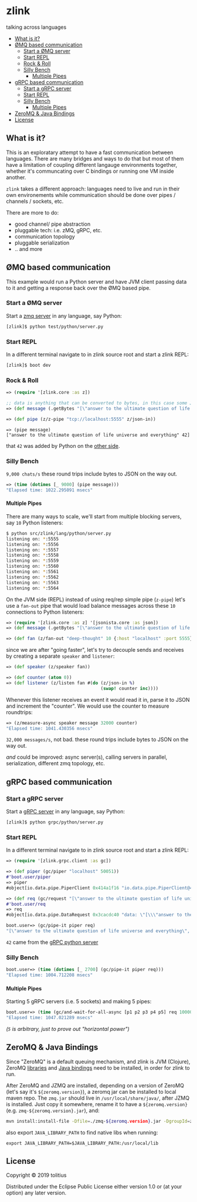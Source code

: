 
<!-- END doctoc generated TOC please keep comment here to allow auto update -->

# zlink

talking across languages

- [What is it?](#what-is-it)
- [ØMQ based communication](#%C3%B8mq-based-communication)
  - [Start a ØMQ server](#start-a-%C3%B8mq-server)
  - [Start REPL](#start-repl)
  - [Rock & Roll](#rock-&-roll)
  - [Silly Bench](#silly-bench)
    - [Multiple Pipes](#multiple-pipes)
- [gRPC based communication](#grpc-based-communication)
  - [Start a gRPC server](#start-a-grpc-server)
  - [Start REPL](#start-repl-1)
  - [Silly Bench](#silly-bench-1)
    - [Multiple Pipes](#multiple-pipes-1)
- [ZeroMQ & Java Bindings](#zeromq-&-java-bindings)
- [License](#license)

## What is it?

This is an exploratary attempt to have a fast communication between languages. There are many bridges and ways to do that but most of them have a limitation of coupling different langauge environments together, whether it's communcating over C bindings or running one VM inside another.

`zlink` takes a different approach: languages need to live and run in their own environements while communication should be done over pipes / channels / sockets, etc.

There are more to do:

* good channel/ pipe abstraction
* pluggable tech: i.e. zMQ, gRPC, etc.
* communication topology
* pluggable serialization
* .. and more

## ØMQ based communication

This example would run a Python server and have JVM client passing data to it and getting a response back over the ØMQ based pipe.

### Start a ØMQ server

Start a [zmq server](src/zlink/lang/python/server.py) in any language, say Python:

```bash
[zlink]$ python test/python/server.py
```

### Start REPL

In a different terminal navigate to in zlink source root and start a zlink REPL:

```bash
[zlink]$ boot dev
```

### Rock & Roll

```clojure
=> (require '[zlink.core :as z])

;; data is anything that can be converted to bytes, in this case some JSON
=> (def message (.getBytes "[\"answer to the ultimate question of life universe and everything\"]"))

=> (def pipe (z/z-pipe "tcp://localhost:5555" z/json-in))
```
```
=> (pipe message)
["answer to the ultimate question of life universe and everything" 42]
```

that `42` was added by Python on the [other side](src/zlink/lang/python/server.py#L7).

### Silly Bench

`9,000 chats/s` these round trips include bytes to JSON on the way out.

```clojure
=> (time (dotimes [_ 9000] (pipe message)))
"Elapsed time: 1022.295091 msecs"
```

#### Multiple Pipes

There are many ways to scale, we'll start from multiple blocking servers, say `10` Python listeners:

```bash
$ python src/zlink/lang/python/server.py
listening on: *:5555
listening on: *:5556
listening on: *:5557
listening on: *:5558
listening on: *:5559
listening on: *:5560
listening on: *:5561
listening on: *:5562
listening on: *:5563
listening on: *:5564
```

On the JVM side (REPL) instead of using req/rep simple pipe (`z-pipe`) let's use a `fan-out` pipe that would load balance messages across these `10` connections to Python listeners:

```clojure
=> (require '[zlink.core :as z] '[jsonista.core :as json])
=> (def message (.getBytes "[\"answer to the ultimate question of life universe and everything\"]"))
```
```clojure
=> (def fan (z/fan-out "deep-thought" 10 {:host "localhost" :port 5555}))
```

since we are after "going faster", let's try to decouple sends and receives by creating a separate `speaker` and `listener`:

```clojure
=> (def speaker (z/speaker fan))

=> (def counter (atom 0))
=> (def listener (z/listen fan #(do (z/json-in %)
                                    (swap! counter inc))))
```

Whenever this listener receives an event it would read it in, parse it to JSON and increment the "counter". We would use the counter to measure roundtrips:

```clojure
=> (z/measure-async speaker message 32000 counter)
"Elapsed time: 1041.430356 msecs"
```

`32,000 messages/s`, not bad. these round trips include bytes to JSON on the way out.

_and_ could be improved: async server(s), calling servers in parallel, serialization, different zmq topology, etc.

## gRPC based communication

### Start a gRPC server

Start a [gRPC server](src/zlink/lang/python/server.py) in any language, say Python:

```bash
[zlink]$ python grpc/python/server.py
```

### Start REPL

In a different terminal navigate to in zlink source root and start a zlink REPL:

```clojure
=> (require '[zlink.grpc.client :as gc])

=> (def piper (gc/piper "localhost" 50051))
#'boot.user/piper
=> piper
#object[io.data.pipe.PiperClient 0x414a1f16 "io.data.pipe.PiperClient@414a1f16"]

=> (def req (gc/request "[\"answer to the ultimate question of life universe and everything\"]"))
#'boot.user/req
=> req
#object[io.data.pipe.DataRequest 0x3cacdc40 "data: \"[\\\"answer to the ultimate question of life universe and everything\\\"]\"\n"]
```
```clojure
boot.user=> (gc/pipe-it piper req)
"[\"answer to the ultimate question of life universe and everything\", 42]"
```

`42` came from the [gRPC python server](grpc/python/server.py#L15)

### Silly Bench

```clojure
boot.user=> (time (dotimes [_ 2700] (gc/pipe-it piper req)))
"Elapsed time: 1004.712208 msecs"
```

#### Multiple Pipes

Starting 5 gRPC servers (i.e. 5 sockets) and making 5 pipes:

```clojure
boot.user=> (time (gc/and-wait-for-all-async [p1 p2 p3 p4 p5] req 10000))
"Elapsed time: 1047.021289 msecs"
```

_(`5` is arbitrary, just to prove out "horizontal power")_

## ZeroMQ & Java Bindings

Since "ZeroMQ" is a default queuing mechanism, and zlink is JVM (Clojure), ZeroMQ [libraries](http://www.zeromq.org/intro:get-the-software) and [Java bindings](http://www.zeromq.org/bindings:java) need to be installed, in order for zlink to run.

After ZeroMQ and JZMQ are installed, depending on a version of ZeroMQ (let's say it's `${zeromq.version}`), a zeromq jar can be installed to local maven repo. The `zmq.jar` should live in `/usr/local/share/java/`, after JZMQ is installed. Just copy it somewhere, rename it to have a `${zeromq.version}` (e.g. `zmq-${zeromq.version}.jar`), and:

```bash
mvn install:install-file -Dfile=./zmq-${zeromq.version}.jar -DgroupId=zmq -DartifactId=zmq -Dversion=${zeromq.version} -Dpackaging=jar
```

also export `JAVA_LIBRARY_PATH` to find native libs when running:

```
export JAVA_LIBRARY_PATH=$JAVA_LIBRARY_PATH:/usr/local/lib
```

## License

Copyright © 2019 tolitius

Distributed under the Eclipse Public License either version 1.0 or (at
your option) any later version.

